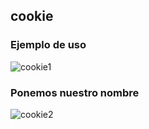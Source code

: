 ## cookie ##
### Ejemplo de uso ###
![cookie1](https://preview.c9users.io/nico_apache/1_informatica/dsi/practica4_grupoL/img/cookie1.png)
### Ponemos nuestro nombre ###
![cookie2](https://preview.c9users.io/nico_apache/1_informatica/dsi/practica4_grupoL/img/cookie1-pepito.png)
